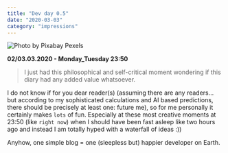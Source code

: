 ```yaml
---
title: "Dev day 0.5"
date: "2020-03-03"
category: "impressions"
---
```


<img src="https://i.imgur.com/tH7xZhk.jpg" alt="Photo by Pixabay Pexels" />

**02/03.03.2020 - Monday_Tuesday 23:50**

> I just had this philosophical and self-critical moment wondering if this diary had any added value whatsoever.

I do not know if for you dear reader(s) (assuming there are any
readers... but according to my sophisticated calculations and AI based
predictions, there should be precisely at least one: future me), so for me
personally it certainly makes `lots` of fun. Especially at
these most creative moments at 23:50 (like `right now`) when I
should have been fast asleep like two hours ago and instead I am totally
hyped with a waterfall of ideas :))

Anyhow, one simple blog = one (sleepless but) happier developer on Earth.
